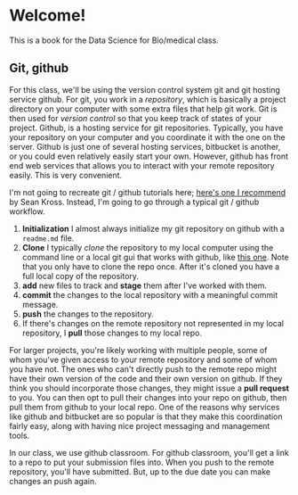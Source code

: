 # Welcome!

This is a book for the Data Science for Bio/medical class. 

## Git, github

For this class, we'll be using the version control system git and git hosting service github. 
For git, you work in a *repository*, which is basically a project directory on your
computer with some extra files that help git work. Git is then used for *version control*
so that you keep track of states of your project. Github, is a hosting service for
git repositories. Typically, you have your repository on your computer and you coordinate
it with the one on the server. Github is just one of several hosting services, bitbucket
is another, or you could even relatively easily start your own. However, github has front
end web services that allows you to interact with your remote repository easily. This is
very convenient. 

I'm not going to recreate git / github tutorials here; [here's one I recommend](https://seankross.com/the-unix-workbench/git-and-github.html) by Sean Kross. Instead, I'm going to go through a typical git / github workflow.

1. **Initialization** I almost always initialize my git repository on github with a `readme.md` file.
2. **Clone** I typically *clone* the repository to my local computer using the command line or a local git gui that works with github, like [this one](https://desktop.github.com/). Note that you only have to clone the repo once. After it's cloned
you have a full local copy of the repository.
3. **add** new files to track and **stage** them after I've worked with them.
4. **commit** the changes to the local repository with a meaningful commit message.
5. **push** the changes to the repository.
6. If there's changes on the remote repository not represented in my local repository, I **pull** those changes to my local repo.

For larger projects, you're likely working with multiple people, some of whom you've given access to your remote repository and
some of whom you have not. The ones who can't directly push to the remote repo might have their own version of the
code and their own version on github. If they think you should incorporate those changes, they might issue a **pull request** to
you. You can then opt to pull their changes into your repo on github, then pull them from github to your local repo. One of the
reasons why services like github and bitbucket are so popular is that they make this coordination fairly easy, along with having
nice project messaging and management tools. 

In our class, we use github classroom. For github classroom, you'll get a link to a repo to put your submission files into. When you push to the remote repository, you'll have submitted. But, up to the due date you can make changes an push again.

